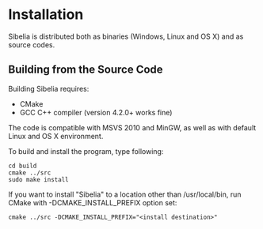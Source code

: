 Installation
============

Sibelia is distributed both as binaries (Windows, Linux and OS X)
and as source codes. 

Building from the Source Code
-----------------------------

Building Sibelia requires:
* CMake
* GCC C++ compiler (version 4.2.0+ works fine)

The code is compatible with MSVS 2010 and MinGW, as well as with default
Linux and OS X environment.

To build and install the program, type following:

	cd build
	cmake ../src
	sudo make install

If you want to install "Sibelia" to a location other than /usr/local/bin,
run CMake with -DCMAKE_INSTALL_PREFIX option set:

	cmake ../src -DCMAKE_INSTALL_PREFIX="<install destination>"